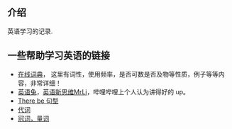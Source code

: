 ## 介绍

英语学习的记录.

## 一些帮助学习英语的链接

- [在线词典](https://www.ldoceonline.com/spellcheck/english/)， 这里有词性，使用频率，是否可数是否及物等性质，例子等等内容，非常详细！
- [英语兔](https://space.bilibili.com/483162496)，[英语新思维MrLi](https://space.bilibili.com/403851262)，哔哩哔哩上个人认为讲得好的 up。
- [There be 句型](https://www.bilibili.com/video/BV1c441187kb)
- [代词](https://www.bilibili.com/video/BV1zD4y1R7tG)
- [冠词，量词](https://zhuanlan.zhihu.com/p/21737918)